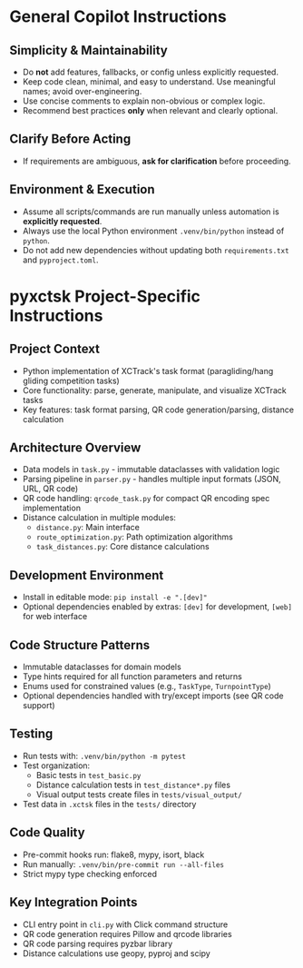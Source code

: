 # General Copilot Instructions

## Simplicity & Maintainability
- Do **not** add features, fallbacks, or config unless explicitly requested.
- Keep code clean, minimal, and easy to understand. Use meaningful names; avoid over-engineering.
- Use concise comments to explain non-obvious or complex logic.
- Recommend best practices **only** when relevant and clearly optional.

## Clarify Before Acting
- If requirements are ambiguous, **ask for clarification** before proceeding.

## Environment & Execution
- Assume all scripts/commands are run manually unless automation is **explicitly requested**.
- Always use the local Python environment `.venv/bin/python` instead of `python`.
- Do not add new dependencies without updating both `requirements.txt` and `pyproject.toml`.


# pyxctsk Project-Specific Instructions

## Project Context
- Python implementation of XCTrack's task format (paragliding/hang gliding competition tasks)
- Core functionality: parse, generate, manipulate, and visualize XCTrack tasks
- Key features: task format parsing, QR code generation/parsing, distance calculation

## Architecture Overview
- Data models in `task.py` - immutable dataclasses with validation logic
- Parsing pipeline in `parser.py` - handles multiple input formats (JSON, URL, QR code)
- QR code handling: `qrcode_task.py` for compact QR encoding spec implementation
- Distance calculation in multiple modules:
  - `distance.py`: Main interface
  - `route_optimization.py`: Path optimization algorithms
  - `task_distances.py`: Core distance calculations

## Development Environment
- Install in editable mode: `pip install -e ".[dev]"`
- Optional dependencies enabled by extras: `[dev]` for development, `[web]` for web interface

## Code Structure Patterns
- Immutable dataclasses for domain models
- Type hints required for all function parameters and returns
- Enums used for constrained values (e.g., `TaskType`, `TurnpointType`)
- Optional dependencies handled with try/except imports (see QR code support)

## Testing
- Run tests with: `.venv/bin/python -m pytest`
- Test organization:
  - Basic tests in `test_basic.py`
  - Distance calculation tests in `test_distance*.py` files
  - Visual output tests create files in `tests/visual_output/`
- Test data in `.xctsk` files in the `tests/` directory

## Code Quality
- Pre-commit hooks run: flake8, mypy, isort, black
- Run manually: `.venv/bin/pre-commit run --all-files`
- Strict mypy type checking enforced

## Key Integration Points
- CLI entry point in `cli.py` with Click command structure
- QR code generation requires Pillow and qrcode libraries
- QR code parsing requires pyzbar library
- Distance calculations use geopy, pyproj and scipy